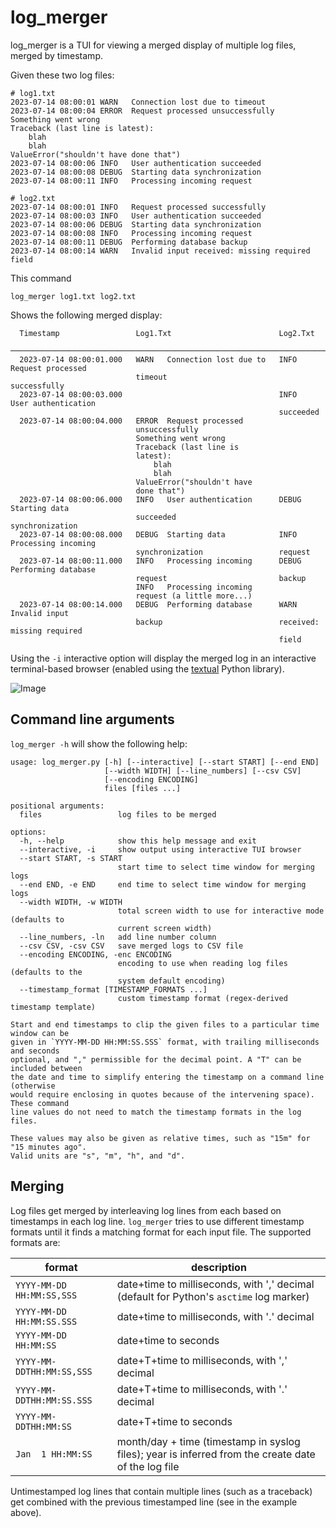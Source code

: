 # log_merger

log_merger is a TUI for viewing a merged display of multiple log files, merged by timestamp.

Given these two log files:

```
# log1.txt
2023-07-14 08:00:01 WARN   Connection lost due to timeout
2023-07-14 08:00:04 ERROR  Request processed unsuccessfully
Something went wrong
Traceback (last line is latest):
    blah
    blah
ValueError("shouldn't have done that")
2023-07-14 08:00:06 INFO   User authentication succeeded
2023-07-14 08:00:08 DEBUG  Starting data synchronization
2023-07-14 08:00:11 INFO   Processing incoming request
```

```
# log2.txt
2023-07-14 08:00:01 INFO   Request processed successfully
2023-07-14 08:00:03 INFO   User authentication succeeded
2023-07-14 08:00:06 DEBUG  Starting data synchronization
2023-07-14 08:00:08 INFO   Processing incoming request
2023-07-14 08:00:11 DEBUG  Performing database backup
2023-07-14 08:00:14 WARN   Invalid input received: missing required field
```
This command

    log_merger log1.txt log2.txt

Shows the following merged display:
```
  Timestamp                 Log1.Txt                        Log2.Txt             
 ─────────────────────────────────────────────────────────────────────────────────────────
  2023-07-14 08:00:01.000   WARN   Connection lost due to   INFO   Request processed
                            timeout                         successfully
  2023-07-14 08:00:03.000                                   INFO   User authentication
                                                            succeeded
  2023-07-14 08:00:04.000   ERROR  Request processed
                            unsuccessfully
                            Something went wrong
                            Traceback (last line is
                            latest):
                                blah
                                blah
                            ValueError("shouldn't have
                            done that")
  2023-07-14 08:00:06.000   INFO   User authentication      DEBUG  Starting data
                            succeeded                       synchronization
  2023-07-14 08:00:08.000   DEBUG  Starting data            INFO   Processing incoming
                            synchronization                 request
  2023-07-14 08:00:11.000   INFO   Processing incoming      DEBUG  Performing database
                            request                         backup
                            INFO   Processing incoming
                            request (a little more...)
  2023-07-14 08:00:14.000   DEBUG  Performing database      WARN   Invalid input
                            backup                          received: missing required
                                                            field
```

Using the `-i` interactive option will display the merged log in an interactive terminal-based browser
(enabled using the [textual](https://textual.textualize.io) Python library).

![Image](static/log1_log2_merged_tui_lr.jpg)

## Command line arguments

`log_merger -h` will show the following help:

```
usage: log_merger.py [-h] [--interactive] [--start START] [--end END]
                     [--width WIDTH] [--line_numbers] [--csv CSV]
                     [--encoding ENCODING]
                     files [files ...]

positional arguments:
  files                 log files to be merged

options:
  -h, --help            show this help message and exit
  --interactive, -i     show output using interactive TUI browser
  --start START, -s START
                        start time to select time window for merging logs
  --end END, -e END     end time to select time window for merging logs
  --width WIDTH, -w WIDTH
                        total screen width to use for interactive mode (defaults to
                        current screen width)
  --line_numbers, -ln   add line number column
  --csv CSV, -csv CSV   save merged logs to CSV file
  --encoding ENCODING, -enc ENCODING
                        encoding to use when reading log files (defaults to the
                        system default encoding)
  --timestamp_format [TIMESTAMP_FORMATS ...]
                        custom timestamp format (regex-derived timestamp template)

Start and end timestamps to clip the given files to a particular time window can be
given in `YYYY-MM-DD HH:MM:SS.SSS` format, with trailing milliseconds and seconds
optional, and "," permissible for the decimal point. A "T" can be included between
the date and time to simplify entering the timestamp on a command line (otherwise
would require enclosing in quotes because of the intervening space). These command
line values do not need to match the timestamp formats in the log files.

These values may also be given as relative times, such as "15m" for "15 minutes ago".
Valid units are "s", "m", "h", and "d".
```

## Merging

Log files get merged by interleaving log lines from each based on timestamps in each log line. `log_merger` tries to 
use different timestamp formats until it finds a matching format for each input file. The supported formats are:

| format                    | description                                                                                         |
|---------------------------|-----------------------------------------------------------------------------------------------------|
| `YYYY-MM-DD HH:MM:SS,SSS` | date+time to milliseconds, with ',' decimal (default for Python's `asctime` log marker)             |
| `YYYY-MM-DD HH:MM:SS.SSS` | date+time to milliseconds, with '.' decimal                                                         |
| `YYYY-MM-DD HH:MM:SS`     | date+time to seconds                                                                                |
| `YYYY-MM-DDTHH:MM:SS,SSS` | date+T+time to milliseconds, with ',' decimal                                                       |
| `YYYY-MM-DDTHH:MM:SS.SSS` | date+T+time to milliseconds, with '.' decimal                                                       |
| `YYYY-MM-DDTHH:MM:SS`     | date+T+time to seconds                                                                              |
| `Jan  1 HH:MM:SS`         | month/day + time (timestamp in syslog files); year is inferred from the create date of the log file |


Untimestamped log lines that contain multiple lines (such as a traceback) get combined with the previous timestamped
line (see in the example above).
